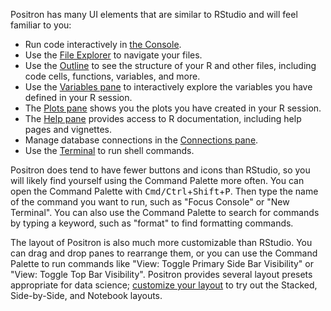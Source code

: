 Positron has many UI elements that are similar to RStudio and will feel familiar to you:

- Run code interactively in [the Console](command:workbench.action.positronConsole.focusConsole).
- Use the [File Explorer](command:workbench.files.action.focusFilesExplorer) to navigate your files.
- Use the [Outline](command:outline.focus) to see the structure of your R and other files, including code cells, functions, variables, and more.
- Use the [Variables pane](command:positronVariables.focus) to interactively explore the variables you have defined in your R session.
- The [Plots pane](command:workbench.panel.positronPlots.focus) shows you the plots you have created in your R session.
- The [Help pane](command:workbench.panel.positronHelp.focus) provides access to R documentation, including help pages and vignettes.
- Manage database connections in the [Connections pane](command:workbench.panel.positronConnections.focus).
- Use the [Terminal](command:workbench.action.terminal.focus) to run shell commands.

Positron does tend to have fewer buttons and icons than RStudio, so you will likely find yourself using the Command Palette more often. You can open the Command Palette with <kbd>Cmd/Ctrl</kbd>+<kbd>Shift</kbd>+<kbd>P</kbd>. Then type the name of the command you want to run, such as "Focus Console" or "New Terminal". You can also use the Command Palette to search for commands by typing a keyword, such as "format" to find formatting commands.

The layout of Positron is also much more customizable than RStudio. You can drag and drop panes to rearrange them, or you can use the Command Palette to run commands like "View: Toggle Primary Side Bar Visibility" or "View: Toggle Top Bar Visibility". Positron provides several layout presets appropriate for data science; [customize your layout](command:workbench.action.customizeLayout) to try out the Stacked, Side-by-Side, and Notebook layouts.
